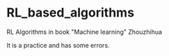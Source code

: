 # RL_based_algorithms

RL Algorithms in book "Machine learning" Zhouzhihua 

It is a practice and has some errors.
